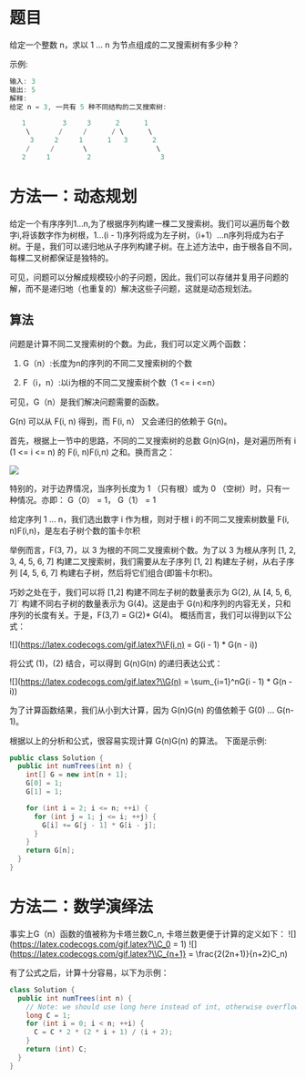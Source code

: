 # 题目
给定一个整数 n，求以 1 ... n 为节点组成的二叉搜索树有多少种？

示例:
```java
输入: 3
输出: 5
解释:
给定 n = 3, 一共有 5 种不同结构的二叉搜索树:

   1         3     3      2      1
    \       /     /      / \      \
     3     2     1      1   3      2
    /     /       \                 \
   2     1         2                 3
```

# 方法一：动态规划 
给定一个有序序列1...n,为了根据序列构建一棵二叉搜索树。我们可以遍历每个数字i,将该数字作为树根，1...(i - 1)序列将成为左子树，（i+1）...n序列将成为右子树。于是，我们可以递归地从子序列构建子树。在上述方法中，由于根各自不同，每棵二叉树都保证是独特的。

可见，问题可以分解成规模较小的子问题，因此，我们可以存储并复用子问题的解，而不是递归地（也重复的）解决这些子问题，这就是动态规划法。

## 算法
问题是计算不同二叉搜索树的个数。为此，我们可以定义两个函数：

1.  G（n）:长度为n的序列的不同二叉搜索树的个数

2.  F（i，n）:以i为根的不同二叉搜索树个数（1 <= i <=n）

可见，G（n）是我们解决问题需要的函数。

G(n) 可以从 F(i, n) 得到，而 F(i, n） 又会递归的依赖于 G(n)。

首先，根据上一节中的思路，不同的二叉搜索树的总数 G(n)G(n)，是对遍历所有 i (1 <= i <= n) 的 F(i, n)F(i,n) 之和。换而言之：

![](https://latex.codecogs.com/gif.latex?\\G(n)=\sum_{i=0}^nF(i,n))

特别的，对于边界情况，当序列长度为 1 （只有根）或为 0 （空树）时，只有一种情况。亦即：  G（0） = 1， G（1） = 1

给定序列 1 ... n，我们选出数字 i 作为根，则对于根 i 的不同二叉搜索树数量 F(i, n)F(i,n)，是左右子树个数的笛卡尔积

举例而言，F(3, 7)，以 3 为根的不同二叉搜索树个数。为了以 3 为根从序列 [1, 2, 3, 4, 5, 6, 7] 构建二叉搜索树，我们需要从左子序列 [1, 2] 构建左子树，从右子序列 [4, 5, 6, 7] 构建右子树，然后将它们组合(即笛卡尔积)。

巧妙之处在于，我们可以将 [1,2] 构建不同左子树的数量表示为 G(2), 从 [4, 5, 6, 7]` 构建不同右子树的数量表示为 G(4)。这是由于 G(n)和序列的内容无关，只和序列的长度有关。于是，F(3,7) = G(2)* G(4)。 概括而言，我们可以得到以下公式：

![](https://latex.codecogs.com/gif.latex?\\F(i,n) = G(i - 1) * G(n - i))

将公式 (1)，(2) 结合，可以得到 G(n)G(n) 的递归表达公式：

![](https://latex.codecogs.com/gif.latex?\\G(n) = \sum_{i=1}^nG(i - 1) * G(n - i))

为了计算函数结果，我们从小到大计算，因为 G(n)G(n) 的值依赖于 G(0) … G(n-1)。

根据以上的分析和公式，很容易实现计算 G(n)G(n) 的算法。 下面是示例:
```java
public class Solution {
  public int numTrees(int n) {
    int[] G = new int[n + 1];
    G[0] = 1;
    G[1] = 1;

    for (int i = 2; i <= n; ++i) {
      for (int j = 1; j <= i; ++j) {
        G[i] += G[j - 1] * G[i - j];
      }
    }
    return G[n];
  }
}
```

# 方法二：数学演绎法
事实上G（n）函数的值被称为卡塔兰数C_n, 卡塔兰数更便于计算的定义如下：
![](https://latex.codecogs.com/gif.latex?\\C_0 = 1)
![](https://latex.codecogs.com/gif.latex?\\C_{n+1} = \frac{2(2n+1)}{n+2}C_n)

有了公式之后，计算十分容易，以下为示例：
```java
class Solution {
  public int numTrees(int n) {
    // Note: we should use long here instead of int, otherwise overflow
    long C = 1;
    for (int i = 0; i < n; ++i) {
      C = C * 2 * (2 * i + 1) / (i + 2);
    }
    return (int) C;
  }
}
```
